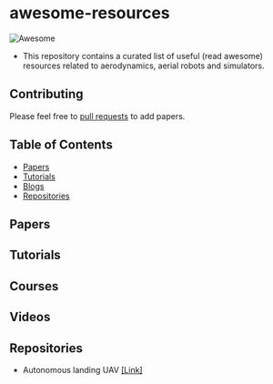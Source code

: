 # awesome-resources
![Awesome](https://cdn.rawgit.com/sindresorhus/awesome/d7305f38d29fed78fa85652e3a63e154dd8e8829/media/badge.svg)
- This repository contains a curated list of useful (read awesome) resources related to aerodynamics, aerial robots and simulators.

## Contributing
Please feel free to [pull requests](https://github.com/Aerodynamics-Club/awesome-resources/pulls) to add papers.

## Table of Contents
- [Papers](#papers)
- [Tutorials](#tutorials)
- [Blogs](#blogs)
- [Repositories](#repositories)

## Papers
## Tutorials
## Courses
## Videos
## Repositories
* Autonomous landing UAV [[Link]](https://github.com/MikeS96/autonomous_landing_uav)


